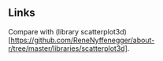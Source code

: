 ## Links

Compare  with (library scatterplot3d)[https://github.com/ReneNyffenegger/about-r/tree/master/libraries/scatterplot3d].

